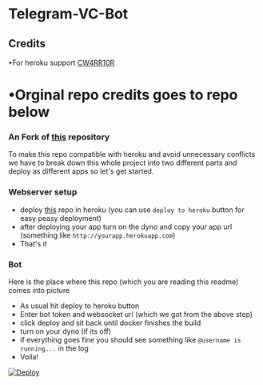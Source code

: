 # Telegram-VC-Bot
## Credits
  •For heroku support [CW4RR10R](https://github.com/CW4RR10R)
# •Orginal repo credits goes to repo below 
### An Fork of [this](https://github.com/tgcallsjs/LemonJamsBot) repository 
  

To make this repo compatible with heroku and avoid unnecessary conflicts
we have to break down this whole project into two different parts and
deploy as different apps so let's get started.
### Webserver setup
* deploy [this](https://github.com/minatouzuki/telegram-vcbot-webserver) repo in heroku (you can use ```deploy to heroku``` button for easy peasy deployment)
* after deploying your app turn on the dyno and copy your app url (something like ```http://yourapp.herokuapp.com```)
* That's it 

### Bot
Here is the place where this repo (which you are reading this readme) comes into picture
* As usual hit deploy to heroku button
* Enter bot token and websocket url (which we got from the above step)
* click deploy and sit back until docker finishes the build
* turn on your dyno (if its off)
* if everything goes fine you should see something like ```@username is running...``` in the log
* Voila!

[![Deploy](https://www.herokucdn.com/deploy/button.svg)](https://heroku.com/deploy?template=https://github.com/minatouzuki/Telegram-VC-Bot)
